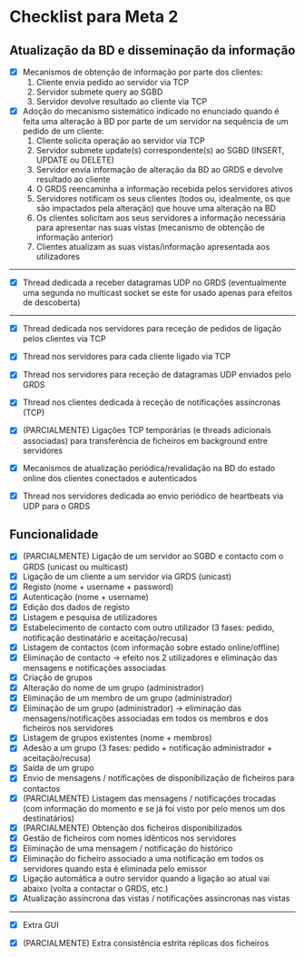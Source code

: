 # Checklist para Meta 2

## Atualização da BD e disseminação da informação

- [x] Mecanismos de obtenção de informação por parte dos clientes: 
    1. Cliente envia pedido ao servidor via TCP
    2. Servidor submete query ao SGBD
    3. Servidor devolve resultado ao cliente via TCP
- [x] Adoção do mecanismo sistemático indicado no enunciado quando é feita uma alteração à BD por parte de um servidor na sequência de um pedido de um cliente: 
    1. Cliente solicita operação ao servidor via TCP
    2. Servidor submete update(s) correspondente(s) ao SGBD (INSERT, UPDATE ou DELETE)
    3. Servidor envia informação de alteração da BD ao GRDS e devolve resultado ao cliente
    4. O GRDS reencaminha a informação recebida pelos servidores ativos
    5. Servidores notificam os seus clientes (todos ou, idealmente, os que são impactados pela alteração) que houve uma alteração na BD
    6. Os clientes solicitam aos seus servidores a informação necessária para apresentar nas suas vistas (mecanismo de obtenção de informação anterior)
    7. Clientes atualizam as suas vistas/informação apresentada aos utilizadores

---

- [x] Thread dedicada a receber datagramas UDP no GRDS (eventualmente uma segunda no multicast socket se este for usado apenas para efeitos de descoberta)

---

- [x] Thread dedicada nos servidores para receção de pedidos de ligação pelos clientes via TCP
- [x] Thread nos servidores para cada cliente ligado via TCP
- [x] Thread nos servidores para receção de datagramas UDP enviados pelo GRDS
- [x] Thread nos clientes dedicada à receção de notificações assíncronas (TCP)
- [x] (PARCIALMENTE) Ligações TCP temporárias (e threads adicionais associadas) para transferência de ficheiros em background entre servidores
- [x] Mecanismos de atualização periódica/revalidação na BD do estado online dos clientes conectados e autenticados 
- [x] Thread nos servidores dedicada ao envio periódico de heartbeats via UDP para o GRDS


## Funcionalidade

- [x] (PARCIALMENTE) Ligação de um servidor ao SGBD e contacto com o GRDS (unicast ou multicast)
- [x] Ligação de um cliente a um servidor via GRDS (unicast)
- [x] Registo (nome + username + password)
- [x] Autenticação (nome + username)
- [x] Edição dos dados de registo
- [x] Listagem e pesquisa de utilizadores
- [x] Estabelecimento de contacto com outro utilizador (3 fases: pedido, notificação destinatário e aceitação/recusa)
- [x] Listagem de contactos (com informação sobre estado online/offline)
- [x] Eliminação de contacto -> efeito nos 2 utilizadores e eliminação das mensagens e notificações associadas
- [x] Criação de grupos
- [x] Alteração do nome de um grupo (administrador)
- [x] Eliminação de um membro de um grupo (administrador)
- [x] Eliminação de um grupo (administrador) -> eliminação das mensagens/notificações associadas em todos os membros e dos ficheiros nos servidores
- [x] Listagem de grupos existentes (nome + membros)
- [x] Adesão a um grupo (3 fases: pedido + notificação administrador + aceitação/recusa)
- [x] Saída de um grupo
- [x] Envio de mensagens / notificações de disponibilização de ficheiros para contactos
- [x] (PARCIALMENTE) Listagem das mensagens / notificações trocadas (com informação do momento e se já foi visto por pelo menos um dos destinatários)
- [x] (PARCIALMENTE) Obtenção dos ficheiros disponibilizados
- [x] Gestão de ficheiros com nomes idênticos nos servidores
- [x] Eliminação de uma mensagem / notificação do histórico
- [x] Eliminação do ficheiro associado a uma notificação em todos os servidores quando esta é eliminada pelo emissor
- [x] Ligação automática a outro servidor quando a ligação ao atual vai abaixo (volta a contactar o GRDS, etc.)
- [x] Atualização assíncrona das vistas / notificações assíncronas nas vistas

---

- [x] Extra GUI
- [x] (PARCIALMENTE) Extra consistência estrita réplicas dos ficheiros

